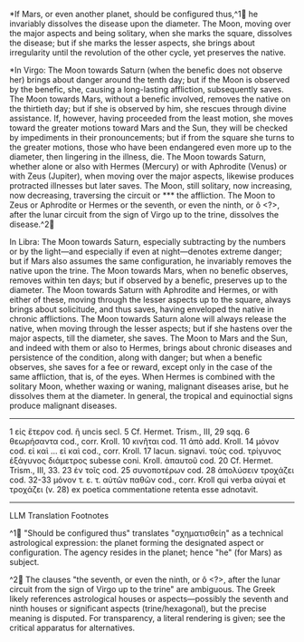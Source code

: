 *If Mars, or even another planet, should be configured thus,^1🤖 he invariably dissolves the disease upon the diameter. The Moon, moving over the major aspects and being solitary, when she marks the square, dissolves the disease; but if she marks the lesser aspects, she brings about irregularity until the revolution of the other cycle, yet preserves the native.

*In Virgo: The Moon towards Saturn (when the benefic does not observe her) brings about danger around the tenth day; but if the Moon is observed by the benefic, she, causing a long-lasting affliction, subsequently saves. The Moon towards Mars, without a benefic involved, removes the native on the thirtieth day; but if she is observed by him, she rescues through divine assistance. If, however, having proceeded from the least motion, she moves toward the greater motions toward Mars and the Sun, they will be checked by impediments in their pronouncements; but if from the square she turns to the greater motions, those who have been endangered even more up to the diameter, then lingering in the illness, die. The Moon towards Saturn, whether alone or also with Hermes (Mercury) or with Aphrodite (Venus) or with Zeus (Jupiter), when moving over the major aspects, likewise produces protracted illnesses but later saves. The Moon, still solitary, now increasing, now decreasing, traversing the circuit or *** the affliction. The Moon to Zeus or Aphrodite or Hermes or the seventh, or even the ninth, or ô <?>, after the lunar circuit from the sign of Virgo up to the trine, dissolves the disease.^2🤖

In Libra: The Moon towards Saturn, especially subtracting by the numbers or by the light—and especially if even at night—denotes extreme danger; but if Mars also assumes the same configuration, he invariably removes the native upon the trine. The Moon towards Mars, when no benefic observes, removes within ten days; but if observed by a benefic, preserves up to the diameter. The Moon towards Saturn with Aphrodite and Hermes, or with either of these, moving through the lesser aspects up to the square, always brings about solicitude, and thus saves, having enveloped the native in chronic afflictions. The Moon towards Saturn alone will always release the native, when moving through the lesser aspects; but if she hastens over the major aspects, till the diameter, she saves. The Moon to Mars and the Sun, and indeed with them or also to Hermes, brings about chronic diseases and persistence of the condition, along with danger; but when a benefic observes, she saves for a fee or reward, except only in the case of the same affliction, that is, of the eyes. When Hermes is combined with the solitary Moon, whether waxing or waning, malignant diseases arise, but he dissolves them at the diameter. In general, the tropical and equinoctial signs produce malignant diseases.

---

1 εἰς ἕτερον cod. ἢ uncis secl.  5 Cf. Hermet. Trism., III, 29 sqq.  6 θεωρήσαντα cod., corr. Kroll. 10 κινῆται cod. 11 ἀπὸ add. Kroll. 14 μόνον cod. εἰ καὶ ... εἰ καὶ cod., corr. Kroll. 17 lacun. signavi. τοὺς cod. τρίγυνος ἑξάγυνος διάμετρος subesse coni. Kroll. ἀπαυτοῦ cod. 20 Cf. Hermet. Trism., III, 33. 23 ἐν τοῖς cod. 25 συνοποτέρων cod. 28 ἀπολύσειν τροχάζει cod. 32-33 μόνον τ. ε. τ. αὐτῶν παθῶν cod., corr. Kroll qui verba αὐγαί et τροχάζει (v. 28) ex poetica commentatione retenta esse adnotavit.

---

LLM Translation Footnotes

^1🤖 "Should be configured thus" translates "σχηματισθείη" as a technical astrological expression: the planet forming the designated aspect or configuration. The agency resides in the planet; hence "he" (for Mars) as subject.

^2🤖 The clauses "the seventh, or even the ninth, or ô <?>, after the lunar circuit from the sign of Virgo up to the trine" are ambiguous. The Greek likely references astrological houses or aspects—possibly the seventh and ninth houses or significant aspects (trine/hexagonal), but the precise meaning is disputed. For transparency, a literal rendering is given; see the critical apparatus for alternatives.